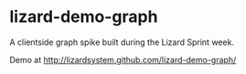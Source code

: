 lizard-demo-graph
=================

A clientside graph spike built during the Lizard Sprint week.

Demo at http://lizardsystem.github.com/lizard-demo-graph/